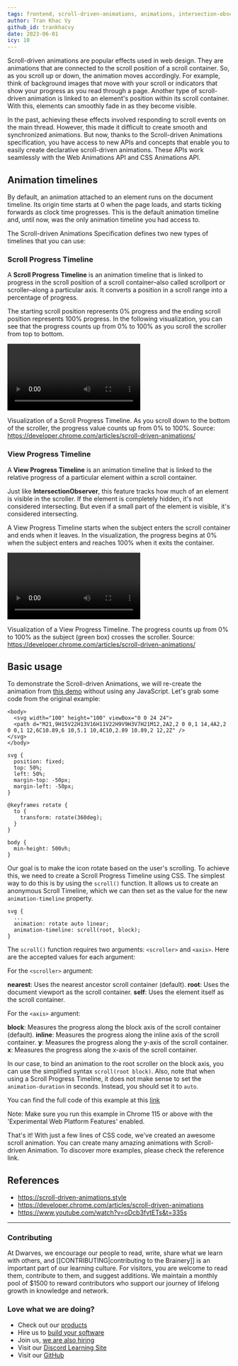 ```yaml
---
tags: frontend, scroll-driven-animations, animations, intersection-observer, svg, keyframes, engineering/frontend
author: Tran Khac Vy
github_id: trankhacvy
date: 2023-06-01
icy: 10
---
```


Scroll-driven animations are popular effects used in web design. They are animations that are connected to the scroll position of a scroll container. So, as you scroll up or down, the animation moves accordingly. For example, think of background images that move with your scroll or indicators that show your progress as you read through a page. Another type of scroll-driven animation is linked to an element's position within its scroll container. With this, elements can smoothly fade in as they become visible.

In the past, achieving these effects involved responding to scroll events on the main thread. However, this made it difficult to create smooth and synchronized animations. But now, thanks to the Scroll-driven Animations specification, you have access to new APIs and concepts that enable you to easily create declarative scroll-driven animations. These APIs work seamlessly with the Web Animations API and CSS Animations API.

## Animation timelines
By default, an animation attached to an element runs on the document timeline. Its origin time starts at 0 when the page loads, and starts ticking forwards as clock time progresses. This is the default animation timeline and, until now, was the only animation timeline you had access to.

The Scroll-driven Animations Specification defines two new types of timelines that you can use:

### Scroll Progress Timeline
A **Scroll Progress Timeline** is an animation timeline that is linked to progress in the scroll position of a scroll container–also called scrollport or scroller–along a particular axis. It converts a position in a scroll range into a percentage of progress.

The starting scroll position represents 0% progress and the ending scroll position represents 100% progress. In the following visualization, you can see that the progress counts up from 0% to 100% as you scroll the scroller from top to bottom.

<video src="https://storage.googleapis.com/web-dev-uploads/video/AeNB0cHNDkYPUYzDuv8gInYA9rY2/xdU4YJ6cxjNYpec1XcE6.mp4" controls></video>

Visualization of a Scroll Progress Timeline. As you scroll down to the bottom of the scroller, the progress value counts up from 0% to 100%.
Source: https://developer.chrome.com/articles/scroll-driven-animations/

### View Progress Timeline
A **View Progress Timeline** is an animation timeline that is linked to the relative progress of a particular element within a scroll container.

Just like **IntersectionObserver**, this feature tracks how much of an element is visible in the scroller. If the element is completely hidden, it's not considered intersecting. But even if a small part of the element is visible, it's considered intersecting.

A View Progress Timeline starts when the subject enters the scroll container and ends when it leaves. In the visualization, the progress begins at 0% when the subject enters and reaches 100% when it exits the container.

<video src="https://storage.googleapis.com/web-dev-uploads/video/AeNB0cHNDkYPUYzDuv8gInYA9rY2/rvPTFW2277KBTuWiZFj1.mp4" controls></video>

Visualization of a View Progress Timeline. The progress counts up from 0% to 100% as the subject (green box) crosses the scroller.
Source: https://developer.chrome.com/articles/scroll-driven-animations/

## Basic usage
To demonstrate the Scroll-driven Animations, we will re-create the animation from [this demo](https://codepen.io/chriscoyier/pen/mdVWgdN) without using any JavaScript. Let's grab some code from the original example:

```
<body>
  <svg width="100" height="100" viewBox="0 0 24 24">
  <path d="M21,9H15V22H13V16H11V22H9V9H3V7H21M12,2A2,2 0 0,1 14,4A2,2 0 0,1 12,6C10.89,6 10,5.1 10,4C10,2.89 10.89,2 12,2Z" />
</svg>
</body>
```

```
svg {
  position: fixed;
  top: 50%;
  left: 50%;
  margin-top: -50px;
  margin-left: -50px;
}

@keyframes rotate {
  to {
    transform: rotate(360deg);
  }
}

body {
  min-height: 500vh;
}
```

Our goal is to make the icon rotate based on the user's scrolling. To achieve this, we need to create a Scroll Progress Timeline using CSS. The simplest way to do this is by using the `scroll()` function. It allows us to create an anonymous Scroll Timeline, which we can then set as the value for the new `animation-timeline` property.

```
svg {
  ...
  animation: rotate auto linear;
  animation-timeline: scroll(root, block);
}
```

The `scroll()` function requires two arguments: `<scroller>` and `<axis>`. Here are the accepted values for each argument:

For the `<scroller>` argument:

**nearest**: Uses the nearest ancestor scroll container (default).
**root**: Uses the document viewport as the scroll container.
**self**: Uses the element itself as the scroll container.


For the `<axis>` argument:

**block**: Measures the progress along the block axis of the scroll container (default).
**inline**: Measures the progress along the inline axis of the scroll container.
**y**: Measures the progress along the y-axis of the scroll container.
**x**: Measures the progress along the x-axis of the scroll container.
    
In our case, to bind an animation to the root scroller on the block axis, you can use the simplified syntax `scroll(root block)`.
Also, note that when using a Scroll Progress Timeline, it does not make sense to set the `animation-duration` in seconds. Instead, you should set it to `auto`.
    
You can find the full code of this example at this [link](https://codepen.io/Levi-ackerman/pen/BaqeENy)

Note: Make sure you run this example in Chrome 115 or above with the 'Experimental Web Platform Features' enabled.   

That's it! With just a few lines of CSS code, we've created an awesome scroll animation. 
You can create many amazing animations with Scroll-driven Animation. To discover more examples, please check the reference link.
    
## References
- https://scroll-driven-animations.style
- https://developer.chrome.com/articles/scroll-driven-animations
- https://www.youtube.com/watch?v=oDcb3fvtETs&t=335s

---
<!-- CTA -->
### Contributing

At Dwarves, we encourage our people to read, write, share what we learn with others, and [[CONTRIBUTING|contributing to the Brainery]] is an important part of our learning culture. For visitors, you are welcome to read them, contribute to them, and suggest additions. We maintain a monthly pool of $1500 to reward contributors who support our journey of lifelong growth in knowledge and network.

### Love what we are doing?

- Check out our [products](https://superbits.co)
- Hire us to [build your software](https://d.foundation)
- Join us, [we are also hiring](https://github.com/dwarvesf/WeAreHiring)
- Visit our [Discord Learning Site](https://discord.gg/dzNBpNTVEZ)
- Visit our [GitHub](https://github.com/dwarvesf)